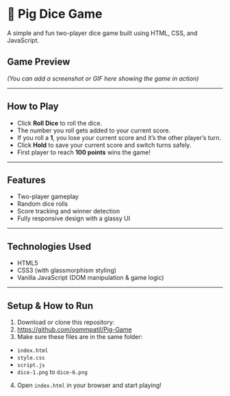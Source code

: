 # 🎲 Pig Dice Game

A simple and fun two-player dice game built using HTML, CSS, and JavaScript.

## Game Preview

*(You can add a screenshot or GIF here showing the game in action)*

---

## How to Play

- Click **Roll Dice** to roll the dice.
- The number you roll gets added to your current score.
- If you roll a **1**, you lose your current score and it’s the other player’s turn.
- Click **Hold** to save your current score and switch turns safely.
- First player to reach **100 points** wins the game!

---

## Features

- Two-player gameplay
- Random dice rolls
- Score tracking and winner detection
- Fully responsive design with a glassy UI

---

## Technologies Used

- HTML5
- CSS3 (with glassmorphism styling)
- Vanilla JavaScript (DOM manipulation & game logic)

---

## Setup & How to Run

1. Download or clone this repository:
2. https://github.com/oommpatil/Pig-Game
3. Make sure these files are in the same folder:
- `index.html`
- `style.css`
- `script.js`
- `dice-1.png` to `dice-6.png`

4. Open `index.html` in your browser and start playing!
